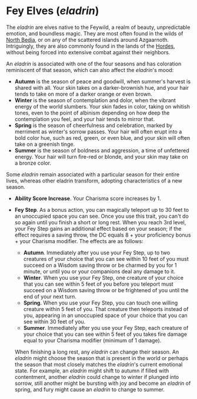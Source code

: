 # Fey Elves (*eladrin*)
The *eladrin* are elves native to the Feywild, a realm of beauty, unpredictable emotion, and boundless magic.  They are most often found in the wilds of [North Bedia](../../Nations/Bedia.md), or on any of the scattered islands around Azgaarnoth. Intriguingly, they are also commonly found in the lands of the [Hordes](../index.md#hordes), without being forced into extensive combat against their neighbors.

An *eladrin* is associated with one of the four seasons and has coloration reminiscent of that season, which can also affect the *eladrin*'s mood:

* **Autumn** is the season of peace and goodwill, when summer's harvest is shared with all. Your skin takes on a darker-brownish hue, and your hair tends to take on more of a darker orange or even brown.
* **Winter** is the season of contemplation and dolor, when the vibrant energy of the world slumbers. Your skin fades in color, taking on whitish tones, even to the point of albinism depending on how deep the contemplation you feel, and your hair tends to mirror that.
* **Spring** is the season of cheerfulness and celebration, marked by merriment as winter's sorrow passes. Your hair will often erupt into a bold color hue, such as red, green, or even blue, and your skin will often take on a greenish tinge.
* **Summer** is the season of boldness and aggression, a time of unfettered energy. Your hair will turn fire-red or blonde, and your skin may take on a bronze color.

Some *eladrin* remain associated with a particular season for their entire lives, whereas other eladrin transform, adopting characteristics of a new season.

* **Ability Score Increase**. Your Charisma score increases by 1.

* **Fey Step**. As a bonus action, you can magically teleport up to 30 feet to an unoccupied space you can see. Once you use this trait, you can't do so again until you finish a short or long rest.
  When you reach 3rd level, your Fey Step gains an additional effect based on your season; if the effect requires a saving throw, the DC equals 8 + your proficiency bonus + your Charisma modifier. The effects are as follows:

  * **Autumn**. Immediately after you use your Fey Step, up to two creatures of your choice that you can see within 10 feet of you must succeed on a Wisdom saving throw or be charmed by you for 1 minute, or until you or your companions deal any damage to it.
  * **Winter**. When you use your Fey Step, one creature of your choice that you can see within 5 feet of you before you teleport must succeed on a Wisdom saving throw or be frightened of you until the end of your next turn.
  * **Spring**. When you use your Fey Step, you can touch one willing creature within 5 feet of you. That creature then teleports instead of you, appearing in an unoccupied space of your choice that you can see within 30 feet of you.
  * **Summer**. Immediately after you use your Fey Step, each creature of your choice that you can see within 5 feet of you takes fire damage equal to your Charisma modifier (minimum of 1 damage).

  When finishing a long rest, any *eladrin* can change their season. An *eladrin* might choose the season that is present in the world or perhaps the season that most closely matches the *eladrin*'s current emotional state. For example, an *eladrin* might shift to autumn if filled with contentment, another *eladrin* could change to winter if plunged into sorrow, still another might be bursting with joy and become an *eladrin* of spring, and fury might cause an *eladrin* to change to summer.
